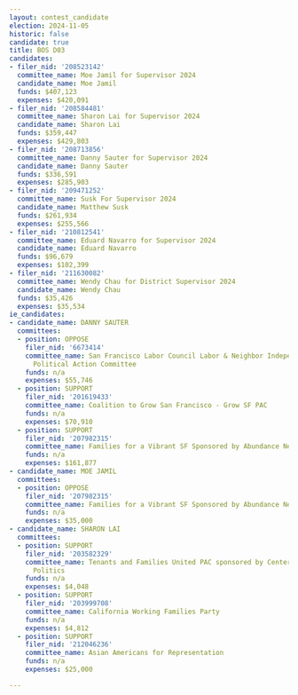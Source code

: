```yaml
---
layout: contest_candidate
election: 2024-11-05
historic: false
candidate: true
title: BOS D03
candidates:
- filer_nid: '208523142'
  committee_name: Moe Jamil for Supervisor 2024
  candidate_name: Moe Jamil
  funds: $407,123
  expenses: $420,091
- filer_nid: '208584481'
  committee_name: Sharon Lai for Supervisor 2024
  candidate_name: Sharon Lai
  funds: $359,447
  expenses: $429,803
- filer_nid: '208713856'
  committee_name: Danny Sauter for Supervisor 2024
  candidate_name: Danny Sauter
  funds: $336,591
  expenses: $285,903
- filer_nid: '209471252'
  committee_name: Susk For Supervisor 2024
  candidate_name: Matthew Susk
  funds: $261,934
  expenses: $255,566
- filer_nid: '210812541'
  committee_name: Eduard Navarro for Supervisor 2024
  candidate_name: Eduard Navarro
  funds: $96,679
  expenses: $102,399
- filer_nid: '211630082'
  committee_name: Wendy Chau for District Supervisor 2024
  candidate_name: Wendy Chau
  funds: $35,426
  expenses: $35,534
ie_candidates:
- candidate_name: DANNY SAUTER
  committees:
  - position: OPPOSE
    filer_nid: '6673414'
    committee_name: San Francisco Labor Council Labor & Neighbor Independent Expenditure
      Political Action Committee
    funds: n/a
    expenses: $55,746
  - position: SUPPORT
    filer_nid: '201619433'
    committee_name: Coalition to Grow San Francisco - Grow SF PAC
    funds: n/a
    expenses: $70,910
  - position: SUPPORT
    filer_nid: '207982315'
    committee_name: Families for a Vibrant SF Sponsored by Abundance Network
    funds: n/a
    expenses: $161,877
- candidate_name: MOE JAMIL
  committees:
  - position: OPPOSE
    filer_nid: '207982315'
    committee_name: Families for a Vibrant SF Sponsored by Abundance Network
    funds: n/a
    expenses: $35,000
- candidate_name: SHARON LAI
  committees:
  - position: SUPPORT
    filer_nid: '203582329'
    committee_name: Tenants and Families United PAC sponsored by Center for Empowered
      Politics
    funds: n/a
    expenses: $4,048
  - position: SUPPORT
    filer_nid: '203999708'
    committee_name: California Working Families Party
    funds: n/a
    expenses: $4,812
  - position: SUPPORT
    filer_nid: '212046236'
    committee_name: Asian Americans for Representation
    funds: n/a
    expenses: $25,000

---
```

